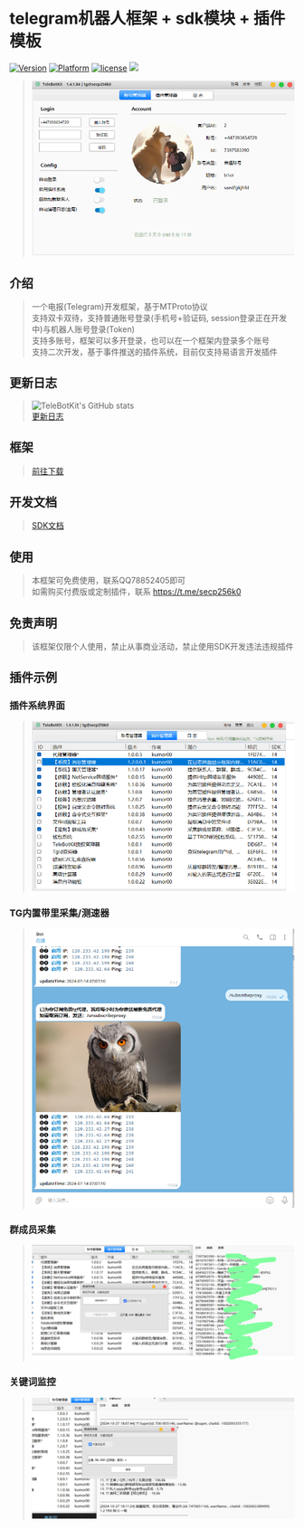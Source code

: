 # telegram机器人框架 + sdk模块 + 插件模板
[![Version](https://img.shields.io/badge/%e7%89%88%e6%9c%ac-latest-brightgreen.svg)](https://github.com/TeleBotKit/TeleBotKit/releases)
[![Platform](https://img.shields.io/badge/%e5%b9%b3%e5%8f%b0-%20Windows%20-brightgreen.svg)](https://github.com/TeleBotKit/TeleBotKit)
[![license](https://img.shields.io/badge/%e6%8e%88%e6%9d%83-%20%e5%85%8d%e8%b4%b9%20%7c%20%e4%bb%98%e8%b4%b9%20-brightgreen.svg?style=flat)](https://github.com/TeleBotKit/TeleBotKit)
![](https://komarev.com/ghpvc/?username=TeleBotKit&style=flat)


> ![主界面](src/1.png)   


## 介绍
> 一个电报(Telegram)开发框架，基于MTProto协议  
> 支持双卡双待，支持普通账号登录(手机号+验证码, session登录正在开发中)与机器人账号登录(Token)   
> 支持多账号，框架可以多开登录，也可以在一个框架内登录多个账号    
> 支持二次开发，基于事件推送的插件系统，目前仅支持易语言开发插件    
> 

## 更新日志
> ![TeleBotKit's GitHub stats](https://github-readme-stats.vercel.app/api?username=TeleBotKit)  
> [更新日志](/changelog.md)   

## 框架
> [前往下载](https://github.com/TeleBotKit/TeleBotKit/releases/latest)  

## 开发文档
> [SDK文档](/SDK-DOC.md)  

## 使用
> 本框架可免费使用，联系QQ78852405即可    
> 如需购买付费版或定制插件，联系 https://t.me/secp256k0  
> 

## 免责声明
> 该框架仅限个人使用，禁止从事商业活动，禁止使用SDK开发违法违规插件  
> 


## 插件示例
### 插件系统界面  
> ![插件](src/2.png)   
### TG内置带里采集/测速器  
> ![插件](src/4.png)  
### 群成员采集  
> ![插件](src/5.png)  
### 关键词监控  
> ![插件](src/6.png)  